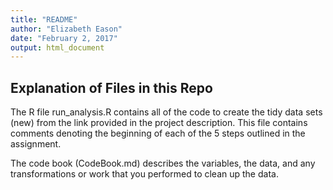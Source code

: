 ```yaml
---
title: "README"
author: "Elizabeth Eason"
date: "February 2, 2017"
output: html_document
---
```


## Explanation of Files in this Repo

The R file run_analysis.R contains all of the code to create the tidy data sets (new) from the link provided in the project description. This file contains comments denoting the beginning of each of the 5 steps outlined in the assignment.

The code book (CodeBook.md) describes the variables, the data, and any transformations or work that you performed to clean up the data.

